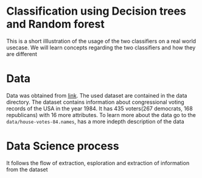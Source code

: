 # Classification using Decision trees and Random forest
This is a short illlustration of the usage of the two classifiers on a real world usecase. We will learn concepts regarding the two classifiers and how they are different

# Data
Data was obtained from [link]( http://archive.ics.uci.edu/ml/datasets/Congressional+Voting+Records). The used dataset are contained in the data directory. The dataset contains information about congressional voting records of the USA in the year 1984. It has 435 voters(267 democrats, 168 republicans) with 16 more attributes. To learn more about the data go to the `data/house-votes-84.names`, has a more indepth description of the data 

# Data Science process
It follows the flow of extraction, esploration and extraction of information from the dataset

#
